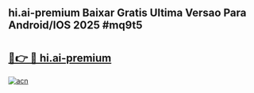 ## hi.ai-premium Baixar Gratis Ultima Versao Para Android/IOS 2025 #mq9t5

# <h2><a href="https://ainizakaria.my?title=hi.ai-premium&ref=20M">🔗👉 🔴 hi.ai-premium</a></h2>

[![acn](https://github.com/user-attachments/assets/0f9c940e-d8b0-45ae-aac7-cd30a18b3e1c)](https://ainizakaria.my?title=hi.ai-premium&ref=20M)

